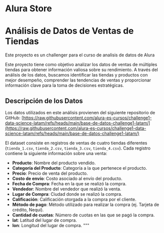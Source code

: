 # Alura Store
# Análisis de Datos de Ventas de Tiendas

Este proyecto es un challenger para el curso de analisis de datos de Alura 

Este proyecto tiene como objetivo analizar los datos de ventas de múltiples tiendas para obtener información valiosa sobre su rendimiento. A través del análisis de los datos, buscamos identificar las tiendas y productos con mejor desempeño, comprender las tendencias de ventas y proporcionar información clave para la toma de decisiones estratégicas.

## Descripción de los Datos

Los datos utilizados en este análisis provienen del siguiente repositorio de GitHub: [https://raw.githubusercontent.com/alura-es-cursos/challenge1-data-science-latam/refs/heads/main/base-de-datos-challenge1-latam/](https://raw.githubusercontent.com/alura-es-cursos/challenge1-data-science-latam/refs/heads/main/base-de-datos-challenge1-latam/)

El dataset consiste en registros de ventas de cuatro tiendas diferentes (`tienda_1.csv`, `tienda_2.csv`, `tienda_3.csv`, `tienda_4.csv`). Cada registro contiene la siguiente información sobre una venta:

*   **Producto**: Nombre del producto vendido.
*   **Categoría del Producto**: Categoría a la que pertenece el producto.
*   **Precio**: Precio de venta del producto.
*   **Costo de envío**: Costo asociado al envío del producto.
*   **Fecha de Compra**: Fecha en la que se realizó la compra.
*   **Vendedor**: Nombre del vendedor que realizó la venta.
*   **Lugar de Compra**: Ciudad donde se realizó la compra.
*   **Calificación**: Calificación otorgada a la compra por el cliente.
*   **Método de pago**: Método utilizado para realizar la compra (ej. Tarjeta de crédito, Nequi).
*   **Cantidad de cuotas**: Número de cuotas en las que se pagó la compra.
*   **lat**: Latitud del lugar de compra.
*   **lon**: Longitud del lugar de compra.
"""
